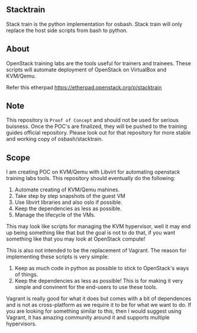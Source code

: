 Stacktrain
----------

Stack train is the python implementation for osbash. Stack train will only
replace the host side scripts from bash to python.


About
-----

OpenStack training labs are the tools useful for trainers and trainees. These
scripts will automate deployment of OpenStack on VirtualBox and KVM/Qemu.

Refer this etherpad https://etherpad.openstack.org/p/stacktrain

Note
----

This repository is `Proof of Concept` and should not be used for serious
buisness. Once the POC's are finalized, they will be pushed to the training
guides official repository. Please look out for that repository for more stable
and working copy of osbash/stacktrain.

Scope
-----

I am creating POC on KVM/Qemu with Libvirt for automating openstack training
labs tools. This repository should eventually do the following:

1. Automate creating of KVM/Qemu mahines.
2. Take step by step snapshots of the guest VM
3. Use libvirt libraries and also oslo if possible.
4. Keep the dependencies as less as possible.
5. Manage the lifecycle of the VMs.

This may look like scripts for managing the KVM hypervisor, well it may end up
being something like that but the goal is not to do that, if you want something
like that you may look at OpenStack compute!

This is also not intended to be the replacement of Vagrant. The reason for
implementing these scripts is very simple:

1. Keep as much code in python as possible to stick to OpenStack's ways of
   things.
2. Keep the dependencies as less as possible! This is for making it very simple
   and convinent for the end-users to use these tools.

Vagrant is really good for what it does but comes with a bit of dependences and
is not as cross-platform as we require it to be for what we want to do. If you
are looking for something similar to this, then I would suggest using Vagrant,
it has amazing community around it and supports multiple hypervisors.
